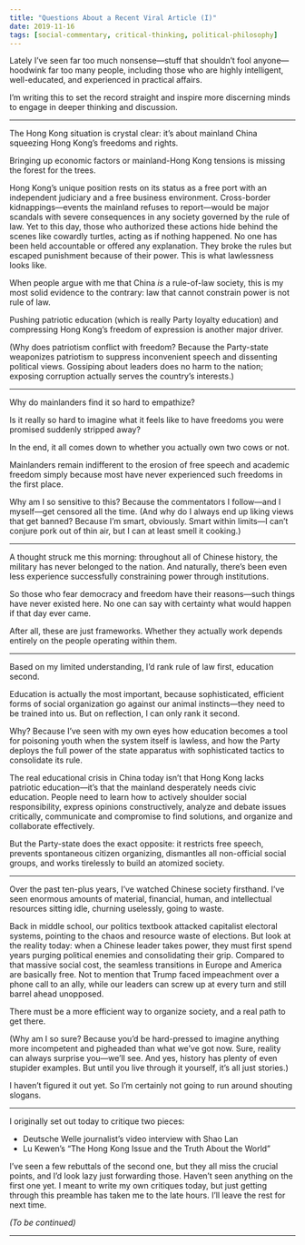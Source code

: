 ```yaml
---
title: "Questions About a Recent Viral Article (I)"
date: 2019-11-16
tags: [social-commentary, critical-thinking, political-philosophy]
---
```




Lately I’ve seen far too much nonsense—stuff that shouldn’t fool anyone—hoodwink far too many people, including those who are highly intelligent, well-educated, and experienced in practical affairs.

I’m writing this to set the record straight and inspire more discerning minds to engage in deeper thinking and discussion.

---

The Hong Kong situation is crystal clear: it’s about mainland China squeezing Hong Kong’s freedoms and rights.

Bringing up economic factors or mainland-Hong Kong tensions is missing the forest for the trees.

Hong Kong’s unique position rests on its status as a free port with an independent judiciary and a free business environment. Cross-border kidnappings—events the mainland refuses to report—would be major scandals with severe consequences in any society governed by the rule of law. Yet to this day, those who authorized these actions hide behind the scenes like cowardly turtles, acting as if nothing happened. No one has been held accountable or offered any explanation. They broke the rules but escaped punishment because of their power. This is what lawlessness looks like.

When people argue with me that China *is* a rule-of-law society, this is my most solid evidence to the contrary: law that cannot constrain power is not rule of law.

Pushing patriotic education (which is really Party loyalty education) and compressing Hong Kong’s freedom of expression is another major driver.

(Why does patriotism conflict with freedom? Because the Party-state weaponizes patriotism to suppress inconvenient speech and dissenting political views. Gossiping about leaders does no harm to the nation; exposing corruption actually serves the country’s interests.)

---

Why do mainlanders find it so hard to empathize?

Is it really so hard to imagine what it feels like to have freedoms you were promised suddenly stripped away?

In the end, it all comes down to whether you actually own two cows or not.

Mainlanders remain indifferent to the erosion of free speech and academic freedom simply because most have never experienced such freedoms in the first place.

Why am I so sensitive to this? Because the commentators I follow—and I myself—get censored all the time. (And why do I always end up liking views that get banned? Because I’m smart, obviously. Smart within limits—I can’t conjure pork out of thin air, but I can at least smell it cooking.)

---

A thought struck me this morning: throughout all of Chinese history, the military has never belonged to the nation. And naturally, there’s been even less experience successfully constraining power through institutions.

So those who fear democracy and freedom have their reasons—such things have never existed here. No one can say with certainty what would happen if that day ever came.

After all, these are just frameworks. Whether they actually work depends entirely on the people operating within them.

---

Based on my limited understanding, I’d rank rule of law first, education second.

Education is actually the most important, because sophisticated, efficient forms of social organization go against our animal instincts—they need to be trained into us. But on reflection, I can only rank it second.

Why? Because I’ve seen with my own eyes how education becomes a tool for poisoning youth when the system itself is lawless, and how the Party deploys the full power of the state apparatus with sophisticated tactics to consolidate its rule.

The real educational crisis in China today isn’t that Hong Kong lacks patriotic education—it’s that the mainland desperately needs civic education. People need to learn how to actively shoulder social responsibility, express opinions constructively, analyze and debate issues critically, communicate and compromise to find solutions, and organize and collaborate effectively.

But the Party-state does the exact opposite: it restricts free speech, prevents spontaneous citizen organizing, dismantles all non-official social groups, and works tirelessly to build an atomized society.

---

Over the past ten-plus years, I’ve watched Chinese society firsthand. I’ve seen enormous amounts of material, financial, human, and intellectual resources sitting idle, churning uselessly, going to waste.

Back in middle school, our politics textbook attacked capitalist electoral systems, pointing to the chaos and resource waste of elections. But look at the reality today: when a Chinese leader takes power, they must first spend years purging political enemies and consolidating their grip. Compared to that massive social cost, the seamless transitions in Europe and America are basically free. Not to mention that Trump faced impeachment over a phone call to an ally, while our leaders can screw up at every turn and still barrel ahead unopposed.

There must be a more efficient way to organize society, and a real path to get there.

(Why am I so sure? Because you’d be hard-pressed to imagine anything more incompetent and pigheaded than what we’ve got now. Sure, reality can always surprise you—we’ll see. And yes, history has plenty of even stupider examples. But until you live through it yourself, it’s all just stories.)

I haven’t figured it out yet. So I’m certainly not going to run around shouting slogans.

---

I originally set out today to critique two pieces:
- Deutsche Welle journalist’s video interview with Shao Lan
- Lu Kewen’s “The Hong Kong Issue and the Truth About the World”

I’ve seen a few rebuttals of the second one, but they all miss the crucial points, and I’d look lazy just forwarding those. Haven’t seen anything on the first one yet. I meant to write my own critiques today, but just getting through this preamble has taken me to the late hours. I’ll leave the rest for next time.

*(To be continued)*

---
